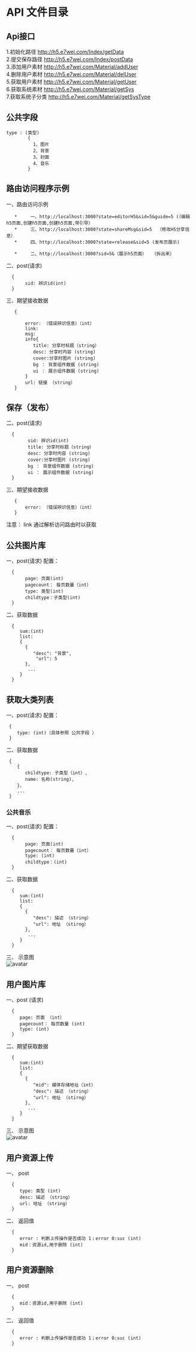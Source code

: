 # API 文件目录

## Api接口
1.初始化路径 http://h5.e7wei.com/Index/getData    
2.提交保存路径 http://h5.e7wei.com/Index/postData     
3.添加用户素材 http://h5.e7wei.com/Material/addUser    
4.删除用户素材 http://h5.e7wei.com/Material/delUser     
5.获取用户素材 http://h5.e7wei.com/Material/getUser     
6.获取系统素材 http://h5.e7wei.com/Material/getSys    
7.获取系统子分类 http://h5.e7wei.com/Material/getSysType   

## 公共字段

    type : (类型)
            {
              1、图片
              2、背景
              3、封面
              4、音乐
            }

## 路由访问程序示例
   一、路由访问示例
   
       *     一、http://localhost:3000?state=editorH5&sid=5&guide=5 (（编辑h5页面,创建h5页面,创建h5页面,带引导）
       *     三、http://localhost:3000?state=shareMsg&sid=5  （修改H5分享信息）
       *     四、http://localhost:3000?state=release&sid=5 (发布页展示)
       
       *     二、http://localhost:3000?sid=5&（展示h5页面）  （拆出来）

   二、post(请求)
   
      {
           sid: 辨识id(int)
      }  
   
   三、期望接收数据
   
       {
       
           error: （错误辨识信息）（int）
           link:
           msg:
           info{
              title: 分享时标题（string）
              desc: 分享时内容 (string)
              cover:分享时图片 (string)
              bg ： 背景组件数据 (string)
              ui ： 展示组件数据 (string)
           }
           url: 链接 （string）
       }
   

## 保存（发布）


   二、post(请求)
       
      {
            sid: 辨识id(int)
            title: 分享时标题（string）
            desc: 分享时内容 (string)
            cover:分享时图片 (string)
            bg ： 背景组件数据 (string)
            ui ： 展示组件数据 (string)
      }  
   
   三、期望接收数据
       
       {
           error: （错误辨识信息）（int）
       }

   注意： link 通过解析访问路由时以获取

## 公共图片库
   一、post(请求)
   配置：
       
      {
           page: 页面(int)
           pagecount： 每页数量（int）
           type: 类型(int)
           childtype：子类型(int) 
      }  
      
   二、获取数据  
   
      {
         sum:(int)
         list:
         {
           {
              "desc": "背景",
               "url": 5
           },
            ...
         }
      }

## 获取大类列表
   一、post(请求) 
   配置：
   
     {
        type: (int)（具体参照 公共字段 ）
     }  

   二、获取数据  

     {
        {
           childtype: 子类型（int）,
           name: 名称(string),
        }，
        ...  
     }

### 公共音乐

   一、post(请求)
   配置：

      {
           page: 页面(int)
           pagecount： 每页数量（int）
           type: (int)
           childtype：(int) 
      }  
      
   二、获取数据  
   
      {
         sum:(int)
         list:
         {
           {
              "desc": 描述 （string）
              "url": 地址 （stirng）
           },
            ...
         }
      }


   三、 示意图  
     ![avatar](http://src.e7wei.com/0.22750308447914014.png)

## 用户图片库
   一、post (请求)
   
      {
         page: 页面 （int）
         pagecount： 每页数量 (int)
         type: (int)
      }  

   二、期望获取数据  
      
      {
         sum:(int)
         list:
         {
           {
              "mid": 媒体存储地址（int）
              "desc": 描述 （string）
              "url": 地址 （stirng）
           },
            ...
         }
      }
   三、 示意图  
    ![avatar](http://src.e7wei.com/0.16524431688927121.png)

## 用户资源上传
   一、  post
   
      {
         type: 类型 (int)
         desc: 描述 （string）
         url: 地址 （string）
      }  

   二、  返回值

      {
         error : 判断上传操作是否成功 1；error 0:suc (int)
         mid：资源id,用于删除 (int)
      }

## 用户资源删除
   一、  post
   
      {
         mid：资源id,用于删除 (int)
      }  

   二、  返回值

      {
         error : 判断上传操作是否成功 1；error 0:suc (int)
      }



